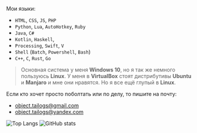 Мои языки: 
- `HTML`, `CSS`, `JS`, `PHP`
- `Python`, `Lua`, `AutoHotkey`, `Ruby`
- `Java`, `C#`
- `Kotlin`, `Haskell`, 
- `Processing`, `Swift`, `V`
- `Shell` (`Batch`, `Powershell`, `Bash`)
- `C++`, `C`, `Rust`, `Go`

> Основная система у меня **Windows 10**, но я так же немного пользуюсь **Linux**. У меня в **VirtualBox** стоят дистрибутивы **Ubuntu** и **Manjaro** и мне они нравятся. Но я все ещё глупый в **Linux**.

Если кто хочет просто поболтать или по делу, то пишите на почту:
- object.tailogs@gmail.com
- object.tailogs@yandex.com

![Top Langs](https://github-readme-stats.vercel.app/api/top-langs/?username=tailogs&theme=dracula&hide_border=true) ![GitHub stats](https://github-readme-stats.vercel.app/api?username=tailogs&show_icons=true&theme=dracula&hide_border=true) 

